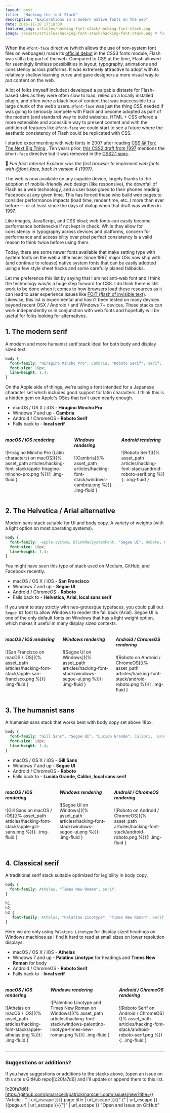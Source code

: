 ```yaml
---
layout: post
title:  "Hacking the font Stack"
description: "Explorations in a modern native fonts on the web"
date: 2016-11-28 17:18:00
featured_img: articles/hacking-font-stack/hacking-font-stack.png
image: /assets/articles/hacking-font-stack/hacking-font-stack.png # for open graph
---
```


When the `@font-face` directive (which allows the use of non-system font files on webpages) made its [official debut][423c2466] in the CSS3 fonts module, Flash was still a big part of the web. Compared to CSS at the time, Flash allowed for seemingly limitless possibilities in layout, typography, animations and consistency across platforms.  It was extremely attractive to adopt with its relatively shallow learning curve and gave designers a more visual way to put content on the web.

A lot of folks (myself included) developed a palpable distaste for Flash-based sites as they were often slow to load, relied on a locally installed plugin, and often were a black box of content that was inaccessible to a large chunk of the web’s users. `@font-face` was just the thing CSS needed if was going to seriously compete with Flash and become adopted as part of the modern (and standard) way to build websites. HTML + CSS offered a more extensible and accessible way to present content and with the addition of features like `@font-face` we could start to see a future where the aesthetic consistency of Flash could be replicated with CSS.

I started experimenting with web fonts in 2007 after reading [CSS @ Ten: The Next Big Thing
][039e80cc]. Ten years prior, [this CSS2 draft from 1997][5ad770fe] mentions the `@font-face` directive but it was removed in the [CSS2.1 spec][964be9d5].

:tada: _Fun fact: Internet Explorer was the first browser to implement web fonts with @font-face, back in version 4 (1997)._

  [964be9d5]: https://www.w3.org/TR/CSS21/ "Cascading Style Sheets Level 2 Revision 1 (CSS 2.1) Specification"
  [5ad770fe]: https://www.w3.org/TR/WD-CSS2-971104/cover.html "CSS 2 Specification - W3C Working Draft 04-November-1997"
  [039e80cc]: http://alistapart.com/article/cssatten "CSS @ Ten: The Next Big Thing"
  [423c2466]: https://www.w3.org/TR/2001/WD-css3-fonts-20010731/ "CSS3 module: Fonts, W3C Working Draft 31-July-2001"

The web is now available on any capable device, largely thanks to the adoption of mobile-friendly web design (like responsive), the downfall of Flash as a web technology, and a user base glued to their phones reading Facebook at any given time. This has forced those who build web pages to consider performance impacts (load time, render time, etc..) more than ever before &mdash; or at least since the days of dialup when that draft was written in 1997.

Like images, JavaScript, and CSS bloat; web fonts can easily become performance bottlenecks if not kept in check. While they allow for consistency in typography across devices and platforms, concern for performance and accessibility over pixel perfect consistency is a valid reason to think twice before using them.

Today, there are some newer fonts available that make setting type with system fonts on the web a little nicer. Since 1997, major OSs now ship with (and continue to release) native system fonts that can be easily adopted using a few style sheet hacks and some carefully planed fallbacks.

Let me preference this list by saying that I am not anti-web font and I think the technology was/is a huge step forward for CSS. I do think there is still work to be done when it comes to how browsers load these resources as it can lead to user experience issues like [FOIT (flash of invisible text)][5038a6bd]. Likewise, this list is experimental and hasn't been tested on many devices beyond recent OSX / Android / and Windows 7+ devices. These stacks can work independently or in conjunction with web fonts and hopefully will be useful for folks looking for alternatives.

[5038a6bd]: https://css-tricks.com/fout-foit-foft/ "FOUT, FOIT, FOFT"

## 1. The modern serif

A modern and more humanist serif stack ideal for both body and display sized text.

```css
body {
  font-family: "Hiragino Mincho Pro", Cambria, "Roboto Serif", serif;
  font-size: 16px;
  line-height: 1.4;
}
```

On the Apple side of things, we're using a font intended for a Japanese character set which includes good support for latin characters. I think this is a hidden gem on Apple's OSes that isn't used nearly enough.

-   macOS / OS X / iOS - **Hiragino Mincho Pro**
-   Windows 7 and up - **Cambria**
-   Android / ChromeOS - **Roboto Serif**
-   Falls back to - **local serif**

<div class="position-lg-relative clearfix post-content-full">
<div class="columns gut-sm">
<div class="one-third-lg column" markdown="1">

##### macOS / iOS rendering
![Hiragino Mincho Pro (Latin characters) on macOS]({% asset_path articles/hacking-font-stack/apple-hiragino-mincho-pro.png %}){: .img-fluid }

</div>
<div class="one-third-lg column"  markdown="1">

##### Windows rendering
![Cambria]({% asset_path articles/hacking-font-stack/windows-cambria.png %}){: .img-fluid }

</div>
<div class="one-third-lg column"  markdown="1">

##### Android rendering
![Roboto Serif]({% asset_path articles/hacking-font-stack/android-roboto-serif.png %}){: .img-fluid }

</div>
</div>
</div>

## 2. The Helvetica / Arial alternative

Modern sans stack suitable for UI and body copy. A variety of weights (with a light option on most operating systems).

```css
body {
  font-family: -apple-system, BlinkMacSystemFont, "Segoe UI", Roboto, Helvetica, Arial, sans-serif;
  font-size: 16px;
  line-height: 1.4;
}
```

You might have seen this type of stack used on Medium, GitHub, and Facebook recently.

-   macOS / OS X / iOS - **San Francisco**
-   Windows 7 and up - **Segoe UI**
-   Android / ChromeOS - **Roboto**
-   Falls back to - **Helvetica, Arial, local sans serif**

If you want to stay strictly with neo-grotesque typefaces, you could pull out `Segoe UI` font to allow Windows to render the fall back (Arial). Segoe UI is one of the only default fonts on Windows that has a light weight option, which makes it useful in many display sized contexts.

<div class="position-lg-relative clearfix post-content-full">
<div class="columns gut-sm">
<div class="one-third-lg column" markdown="1">

##### macOS / iOS rendering
![San Francisco on macOS / iOS]({% asset_path articles/hacking-font-stack/apple-san-francisco.png %}){: .img-fluid }

</div>
<div class="one-third-lg column"  markdown="1">

##### Windows rendering
![Segoe UI on Windows]({% asset_path articles/hacking-font-stack/windows-segoe-ui.png %}){: .img-fluid }

</div>
<div class="one-third-lg column"  markdown="1">

##### Android / ChromeOS rendering
![Roboto on Android / ChromeOS]({% asset_path articles/hacking-font-stack/android-roboto.png %}){: .img-fluid }

</div>
</div>
</div>

## 3. The humanist sans

A humanist sans stack that works best with body copy set above 18px.

```css
body {
  font-family: "Gill Sans", "Segoe UI", "Lucida Grande", Calibri,  sans-serif;
  font-size: 18px;
  line-height: 1.4;
}
```

-   macOS / OS X / iOS - **Gill Sans**  
-   Windows 7 and up - **Segoe UI**
-   Android / ChromeOS - **Roboto**
-   Falls back to - **Lucida Grande, Calibri, local sans serif**

<div class="position-lg-relative clearfix post-content-full">
<div class="columns gut-sm">
<div class="one-third-lg column" markdown="1">

##### macOS / iOS rendering
![Gill Sans on macOS / iOS]({% asset_path articles/hacking-font-stack/apple-gill-sans.png %}){: .img-fluid }

</div>
<div class="one-third-lg column"  markdown="1">

##### Windows rendering
![Segoe UI on Windows]({% asset_path articles/hacking-font-stack/windows-segoe-ui.png %}){: .img-fluid }

</div>
<div class="one-third-lg column"  markdown="1">

##### Android / ChromeOS rendering
![Roboto on Android / ChromeOS]({% asset_path articles/hacking-font-stack/android-roboto.png %}){: .img-fluid }

</div>
</div>
</div>

## 4. Classical serif

A traditional serif stack suitable optimized for legibility in body copy.

```css
body {
  font-family: Athelas, "Times New Roman", serif;
}

h1,
h2,
h3 {
   font-family: Athelas, "Palatino Linotype", "Times New Roman", serif;
}
```

Here we are only using `Palatino Linotype` for display sized headings on Windows machines as I find it hard to read at small sizes on lower resolution displays.

-   macOS / OS X / iOS - **Athelas**
-   Windows 7 and up - **Palatino Linotype** for headings and **Times New Roman** for body
-   Android / ChromeOS - **Roboto Serif**
-   Falls back to - **local serif**

<div class="position-lg-relative clearfix post-content-full">
<div class="columns gut-sm">
<div class="one-third-lg column" markdown="1">

##### macOS / iOS rendering
![Athelas on macOS / iOS]({% asset_path articles/hacking-font-stack/apple-athelas.png %}){: .img-fluid }

</div>
<div class="one-third-lg column"  markdown="1">

##### Windows rendering
![Palentino Linotype and Times New Roman on Windows]({% asset_path articles/hacking-font-stack/windows-palentino-linotype-times-new-roman.png %}){: .img-fluid }

</div>
<div class="one-third-lg column"  markdown="1">

##### Android / ChromeOS rendering
![Roboto Serif on Android / ChromeOS]({% asset_path articles/hacking-font-stack/android-roboto-serif.png %}){: .img-fluid }

</div>
</div>
</div>

---

### Suggestions or additions?

If you have suggestions or additions to the stacks above, [open an issue on this site's GitHub repo][c20fa7d6] and I'll update or append them to this list.

  [c20fa7d6]: https://github.com/pmarsceill/patrickmarsceill.com/issues/new?title={{ "Article - " | url_escape }}{{ page.title | url_escape }}{{" (" | url_escape }}{{page.url | url_escape }}{{")" | url_escape }} "Open and Issue on GitHub"
